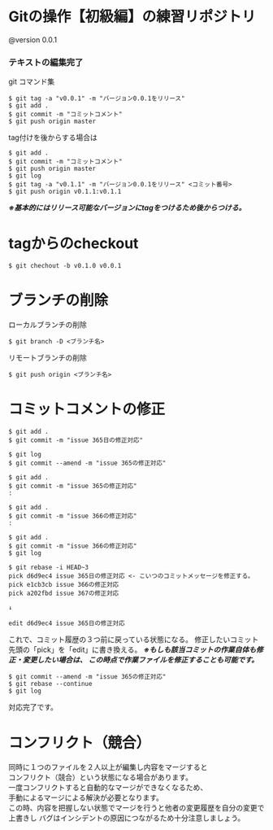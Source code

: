 # Gitの操作【初級編】の練習リポジトリ

@version 0.0.1

### テキストの編集完了
git コマンド集 
  

```
$ git tag -a "v0.0.1" -m "バージョン0.0.1をリリース"
$ git add .
$ git commit -m "コミットコメント"
$ git push origin master
```

tag付けを後からする場合は 

```
$ git add .
$ git commit -m "コミットコメント"
$ git push origin master
$ git log
$ git tag -a "v0.1.1" -m "バージョン0.0.1をリリース" <コミット番号>
$ git push origin v0.1.1:v0.1.1
```
***※基本的にはリリース可能なバージョンにtagをつけるため後からつける。*** 


# tagからのcheckout
```
$ git chechout -b v0.1.0 v0.0.1
```

# ブランチの削除 
ローカルブランチの削除  
```
$ git branch -D <ブランチ名>
```

リモートブランチの削除  
```
$ git push origin <ブランチ名>
```

# コミットコメントの修正

```
$ git add .
$ git commit -m "issue 365日の修正対応"

$ git log
$ git commit --amend -m "issue 365の修正対応"
```

```
$ git add .
$ git commit -m "issue 365の修正対応"
:

$ git add .
$ git commit -m "issue 366の修正対応" 
:

$ git add .
$ git commit -m "issue 366の修正対応" 
$ git log
```

```
$ git rebase -i HEAD~3
pick d6d9ec4 issue 365日の修正対応 <- こいつのコミットメッセージを修正する。
pick e1cb3cb issue 366の修正対応
pick a202fbd issue 367の修正対応 

↓

edit d6d9ec4 issue 365日の修正対応

```
これで、コミット履歴の３つ前に戻っている状態になる。
修正したいコミット先頭の「pick」を「edit」に書き換える。
***※もしも該当コミットの作業自体も修正・変更したい場合は、  この時点で作業ファイルを修正することも可能です。***  

```
$ git commit --amend -m "issue 365の修正対応"
$ git rebase --continue
$ git log
```
対応完了です。


# コンフリクト（競合）
同時に１つのファイルを２人以上が編集し内容をマージすると  
コンフリクト（競合）という状態になる場合があります。  
一度コンフリクトすると自動的なマージができなくなるため、  
手動によるマージによる解決が必要となります。  
この時、内容を把握しない状態でマージを行うと他者の変更履歴を自分の変更で上書きし
バグはインシデントの原因につながるため十分注意しましょう。







